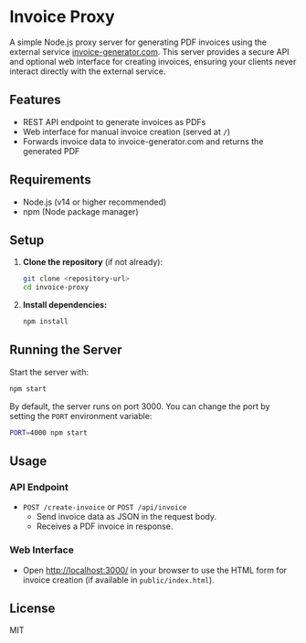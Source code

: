 # Invoice Proxy

A simple Node.js proxy server for generating PDF invoices using the external service [invoice-generator.com](https://invoice-generator.com). This server provides a secure API and optional web interface for creating invoices, ensuring your clients never interact directly with the external service.

## Features
- REST API endpoint to generate invoices as PDFs
- Web interface for manual invoice creation (served at `/`)
- Forwards invoice data to invoice-generator.com and returns the generated PDF

## Requirements
- Node.js (v14 or higher recommended)
- npm (Node package manager)

## Setup
1. **Clone the repository** (if not already):
   ```bash
   git clone <repository-url>
   cd invoice-proxy
   ```

2. **Install dependencies:**
   ```bash
   npm install
   ```

## Running the Server
Start the server with:
```bash
npm start
```
By default, the server runs on port 3000. You can change the port by setting the `PORT` environment variable:
```bash
PORT=4000 npm start
```

## Usage
### API Endpoint
- `POST /create-invoice` or `POST /api/invoice`
  - Send invoice data as JSON in the request body.
  - Receives a PDF invoice in response.

### Web Interface
- Open [http://localhost:3000/](http://localhost:3000/) in your browser to use the HTML form for invoice creation (if available in `public/index.html`).

## License
MIT

